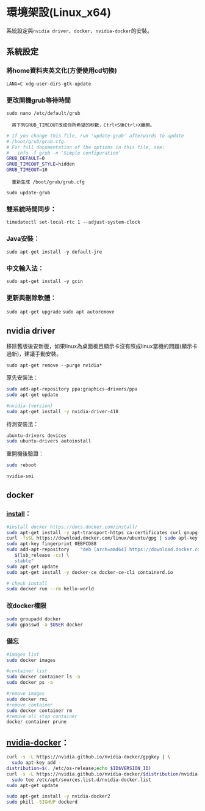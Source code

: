 # 環境架設(Linux_x64)
系統設定與`nvidia driver`、`docker`、`nvidia-docker`的安裝。

## 系統設定
   ### 將home資料夾英文化(方便使用cd切換)
`LANG=C xdg-user-dirs-gtk-update`
   ### 更改開機grub等待時間
`sudo nano /etc/default/grub`

      將下列GRUB_TIMEOUT改成你所希望的秒數，Ctrl+S後Ctrl+X離開。
```sh
# If you change this file, run 'update-grub' afterwards to update
# /boot/grub/grub.cfg.
# For full documentation of the options in this file, see:
#   info -f grub -n 'Simple configuration'
GRUB_DEFAULT=0
GRUB_TIMEOUT_STYLE=hidden
GRUB_TIMEOUT=10
```
      重新生成 /boot/grub/grub.cfg

`sudo update-grub`

### 雙系統時間同步：
`timedatectl set-local-rtc 1 --adjust-system-clock`

### Java安裝：

`sudo apt-get install -y default-jre`

### 中文輸入法：

`sudo apt-get install -y gcin`

### 更新與刪除軟體：
`sudo apt-get upgrade`
`sudo apt autoremove`



## nvidia driver

   移除舊版後安新版，如果linux為桌面板且顯示卡沒有照成linux當機的問題(顯示卡過新)，建議手動安裝。

`sudo apt-get remove --purge nvidia*`

原先安裝法：
```sh
sudo add-apt-repository ppa:graphics-drivers/ppa
sudo apt-get update

#nvidia-{version}
sudo apt-get install -y nvidia-driver-418
```
待測安裝法：
```sh
ubuntu-drivers devices
sudo ubuntu-drivers autoinstall
```

重開機後驗證：
```sh
sudo reboot

nvidia-smi
```

## docker
### [install](https://docs.docker.com/install/)：
```sh
#install docker https://docs.docker.com/install/
sudo apt-get install -y apt-transport-https ca-certificates curl gnupg-agent software-properties-common
curl -fsSL https://download.docker.com/linux/ubuntu/gpg | sudo apt-key add -
sudo apt-key fingerprint 0EBFCD88
sudo add-apt-repository    "deb [arch=amd64] https://download.docker.com/linux/ubuntu \
   $(lsb_release -cs) \
   stable"
sudo apt-get update
sudo apt-get install -y docker-ce docker-ce-cli containerd.io

# check install
sudo docker run --rm hello-world
```
### 改docker權限
```sh
sudo groupadd docker
sudo gpasswd -a $USER docker
```
### 備忘
```sh
#images list
sudo docker images

#container list
sudo docker container ls -a
sudo docker ps -a

#remove images
sudo docker rmi
#remove container
sudo docker container rm
#remove all stop container
docker container prune
```

## [nvidia-docker](https://github.com/NVIDIA/nvidia-docker)：
```sh
curl -s -L https://nvidia.github.io/nvidia-docker/gpgkey | \
  sudo apt-key add -
distribution=$(. /etc/os-release;echo $ID$VERSION_ID)
curl -s -L https://nvidia.github.io/nvidia-docker/$distribution/nvidia-docker.list | \
  sudo tee /etc/apt/sources.list.d/nvidia-docker.list
sudo apt-get update

sudo apt-get install -y nvidia-docker2
sudo pkill -SIGHUP dockerd
```
